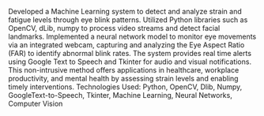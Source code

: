 Developed a Machine Learning system to detect and analyze strain and fatigue levels through eye blink patterns. Utilized Python libraries such as OpenCV, dLib, numpy to process video streams and detect facial landmarks. Implemented a neural network model to monitor eye movements via an integrated webcam, capturing and analyzing the Eye Aspect Ratio (FAR) to identify abnormal blink rates. 
The system provides real time alerts using Google Text to Speech and Tkinter for audio and visual notifications. This non-intrusive method offers applications in healthcare, workplace productivity, and mental health by assessing strain levels and enabling timely interventions.
Technologies Used: Python, OpenCV, Dlib, Numpy, GoogleText-to-Speech, Tkinter, Machine Learning, Neural Networks, Computer Vision
